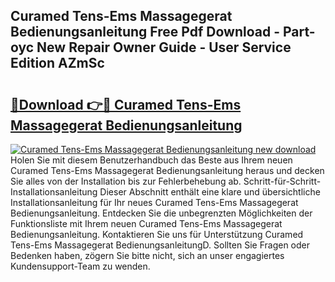 ## Curamed Tens-Ems Massagegerat Bedienungsanleitung Free Pdf Download - Part-oyc New Repair Owner Guide - User Service Edition AZmSc

# <h2><a href="http://df45fm.blite.top/?on=Curamed+Tens-Ems+Massagegerat+Bedienungsanleitung">🔗Download 👉🔴 Curamed Tens-Ems Massagegerat Bedienungsanleitung</a></h2>

[![Curamed Tens-Ems Massagegerat Bedienungsanleitung new download](https://i.imgur.com/lujVjoI.png)](http://df45fm.blite.top/?on=Curamed+Tens-Ems+Massagegerat+Bedienungsanleitung)
Holen Sie mit diesem Benutzerhandbuch das Beste aus Ihrem neuen Curamed Tens-Ems Massagegerat Bedienungsanleitung heraus und decken Sie alles von der Installation bis zur Fehlerbehebung ab. Schritt-für-Schritt-Installationsanleitung Dieser Abschnitt enthält eine klare und übersichtliche Installationsanleitung für Ihr neues Curamed Tens-Ems Massagegerat Bedienungsanleitung. Entdecken Sie die unbegrenzten Möglichkeiten der Funktionsliste mit Ihrem neuen Curamed Tens-Ems Massagegerat Bedienungsanleitung. Kontaktieren Sie uns für Unterstützung Curamed Tens-Ems Massagegerat BedienungsanleitungD. Sollten Sie Fragen oder Bedenken haben, zögern Sie bitte nicht, sich an unser engagiertes Kundensupport-Team zu wenden.
